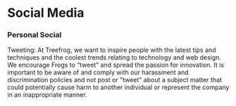 # Social Media

### Personal Social


Tweeting:
At Treefrog, we want to inspire people with the latest tips and techniques and the coolest trends relating to technology and web design. We encourage Frogs to “tweet” and spread the passion for innovation. It is important to be aware of and comply with our harassment and discrimination policies and not post or "tweet" about a subject matter that could potentially cause harm to another individual or represent the company in an inappropriate manner.

